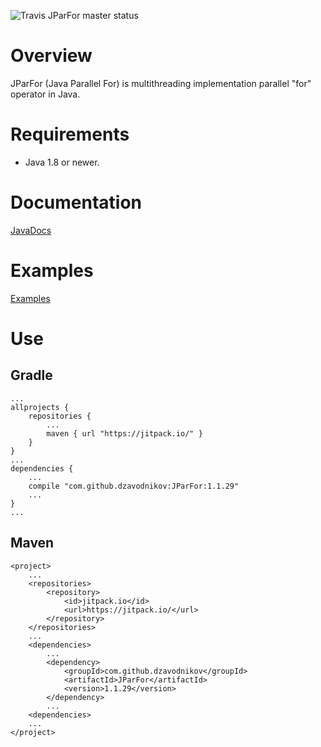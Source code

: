 ![Travis JParFor master status](https://travis-ci.org/dzavodnikov/JParFor.svg?branch=master)


Overview
========
JParFor (Java Parallel For) is multithreading implementation parallel "for" operator in Java.


Requirements
============
 * Java 1.8 or newer.


Documentation
=============
[JavaDocs](https://dzavodnikov.github.io/JParFor/)


Examples
========
[Examples](https://github.com/dzavodnikov/JParFor/tree/examples/)


Use
===
Gradle
------
    ...
	allprojects {
		repositories {
			...
			maven { url "https://jitpack.io/" }
		}
	}
	...
    dependencies {
        ...
        compile "com.github.dzavodnikov:JParFor:1.1.29"
        ...
    }
    ...

Maven
-----
    <project>
        ...
	    <repositories>
		    <repository>
		        <id>jitpack.io</id>
		        <url>https://jitpack.io/</url>
		    </repository>
	    </repositories>
        ...
        <dependencies>
            ...
	        <dependency>
	            <groupId>com.github.dzavodnikov</groupId>
	            <artifactId>JParFor</artifactId>
	            <version>1.1.29</version>
	        </dependency>
	        ...
	    <dependencies>
	    ...
	</project>


